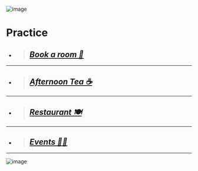 ![image](https://github.com/Botleigh-Grange/Practice/assets/151997230/353d23b5-de75-4f6e-aca3-d2d04f431d9d)



# Practice







+ > ## [***Book a room  📌***](https://www.booking.com/hotel/gb/botleigh-grange-and-spa.en-gb.html)
____
+ > ## [***Afternoon Tea ☕***](https://botleigh-grange.github.io/Afternoon-Tea/) 
____
+ > ## [***Restaurant 🍽️***](https://botleigh-grange.github.io/Lunch-Dinner/)
____
+ > ## [***Events 🎉📅***](https://botleigh-grange.github.io/Upcoming-events/) 
_____

![image](https://github.com/Botleigh-Grange/Practice/assets/151997230/62ce2512-aa20-4861-a190-a41b4c174a7e)


